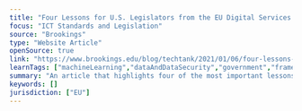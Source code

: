```yaml
---
title: "Four Lessons for U.S. Legislators from the EU Digital Services Act"
focus: "ICT Standards and Legislation"
source: "Brookings"
type: "Website Article"
openSource: true
link: "https://www.brookings.edu/blog/techtank/2021/01/06/four-lessons-for-u-s-legislators-from-the-eu-digital-services-act/"
learnTags: ["machineLearning","dataAndDataSecurity","government","framework","ict","legislationAndLaw"]
summary: "An article that highlights four of the most important lessons other legislators may learn from the DSA."
keywords: []
jurisdiction: ["EU"]
---
```

